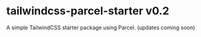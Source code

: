 # tailwindcss-parcel-starter v0.2
A simple TailwindCSS starter package using Parcel. (updates coming soon)
